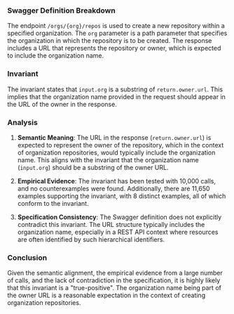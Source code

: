 ### Swagger Definition Breakdown

The endpoint `/orgs/{org}/repos` is used to create a new repository within a specified organization. The `org` parameter is a path parameter that specifies the organization in which the repository is to be created. The response includes a URL that represents the repository or owner, which is expected to include the organization name.

### Invariant

The invariant states that `input.org` is a substring of `return.owner.url`. This implies that the organization name provided in the request should appear in the URL of the owner in the response.

### Analysis

1. **Semantic Meaning**: The URL in the response (`return.owner.url`) is expected to represent the owner of the repository, which in the context of organization repositories, would typically include the organization name. This aligns with the invariant that the organization name (`input.org`) should be a substring of the owner URL.

2. **Empirical Evidence**: The invariant has been tested with 10,000 calls, and no counterexamples were found. Additionally, there are 11,650 examples supporting the invariant, with 8 distinct examples, all of which conform to the invariant.

3. **Specification Consistency**: The Swagger definition does not explicitly contradict this invariant. The URL structure typically includes the organization name, especially in a REST API context where resources are often identified by such hierarchical identifiers.

### Conclusion

Given the semantic alignment, the empirical evidence from a large number of calls, and the lack of contradiction in the specification, it is highly likely that this invariant is a "true-positive". The organization name being part of the owner URL is a reasonable expectation in the context of creating organization repositories.
